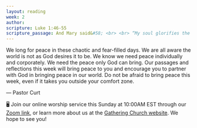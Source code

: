 ```yaml
---
layout: reading
week: 2
author:
scripture: Luke 1:46-55
scripture_passage: And Mary said&#58; <br> <br> “My soul glorifies the Lord <br>and my spirit rejoices in God my Savior, <br> for he has been mindful <br>of the humble state of his servant. <br> From now on all generations will call me blessed, <br> for the Mighty One has done great things for me— <br>holy is his name. <br> His mercy extends to those who fear him, <br> from generation to generation. <br> He has performed mighty deeds with his arm&#59; <br> he has scattered those who are proud in their inmost thoughts. <br> He has brought down rulers from their thrones <br> but has lifted up the humble. <br> He has filled the hungry with good things <br> but has sent the rich away empty. <br> He has helped his servant Israel, <br> remembering to be merciful <br> to Abraham and his descendants forever, <br> just as he promised our ancestors.”
---
```


We long for peace in these chaotic and fear-filled days. We are all aware the world is not as God desires it to be. We know we need peace individually and corporately. We need the peace only God can bring. Our passages and reflections this week will bring peace to you and encourage you to partner with God in bringing peace in our world. Do not be afraid to bring peace this week, even if it takes you outside your comfort zone.

<p class="author">— Pastor Curt</p>

<div class="invitation">
	<p>🖥 Join our online worship service this Sunday at 10:00AM EST through our <a href="https://us02web.zoom.us/j/81899698031?pwd=YmlYZWEycm1oQ1FGY25YZXcvQUE0Zz09">Zoom link</a>, or learn more about us at the <a href="https://www.allgather.org/">Gathering Church website</a>. We hope to see you!</p>
</div>

